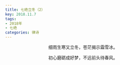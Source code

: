 ```yaml
---
title: 七绝立冬（2）
key: 2018.11.7
tags: 
- 2018年 
- 七绝
categories: 律诗
---
```


<p align="center">细雨生寒又立冬，苍茫揭示霜雪冰。
</p>
<p align="center">初心磨砺成好梦，不远前头待春风。
</p>
